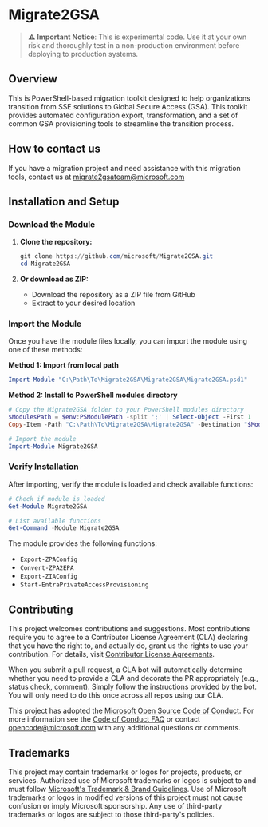 # Migrate2GSA

> **⚠️ Important Notice**: This is experimental code. Use it at your own risk and thoroughly test in a non-production environment before deploying to production systems.

## Overview

This is PowerShell-based migration toolkit designed to help organizations transition from SSE solutions to Global Secure Access (GSA). This toolkit provides automated configuration export, transformation, and a set of common GSA provisioning tools to streamline the transition process.

## How to contact us
If you have a migration project and need assistance with this migration tools, contact us at migrate2gsateam@microsoft.com

## Installation and Setup

### Download the Module

1. **Clone the repository:**
   ```powershell
   git clone https://github.com/microsoft/Migrate2GSA.git
   cd Migrate2GSA
   ```

2. **Or download as ZIP:**
   - Download the repository as a ZIP file from GitHub
   - Extract to your desired location

### Import the Module

Once you have the module files locally, you can import the module using one of these methods:

**Method 1: Import from local path**
```powershell
Import-Module "C:\Path\To\Migrate2GSA\Migrate2GSA\Migrate2GSA.psd1"
```

**Method 2: Install to PowerShell modules directory**
```powershell
# Copy the Migrate2GSA folder to your PowerShell modules directory
$ModulesPath = $env:PSModulePath -split ';' | Select-Object -First 1
Copy-Item -Path "C:\Path\To\Migrate2GSA\Migrate2GSA" -Destination "$ModulesPath\Migrate2GSA" -Recurse -Force

# Import the module
Import-Module Migrate2GSA
```

### Verify Installation

After importing, verify the module is loaded and check available functions:

```powershell
# Check if module is loaded
Get-Module Migrate2GSA

# List available functions
Get-Command -Module Migrate2GSA
```

The module provides the following functions:
- `Export-ZPAConfig`
- `Convert-ZPA2EPA`
- `Export-ZIAConfig`
- `Start-EntraPrivateAccessProvisioning`

## Contributing

This project welcomes contributions and suggestions.  Most contributions require you to agree to a
Contributor License Agreement (CLA) declaring that you have the right to, and actually do, grant us
the rights to use your contribution. For details, visit [Contributor License Agreements](https://cla.opensource.microsoft.com).

When you submit a pull request, a CLA bot will automatically determine whether you need to provide
a CLA and decorate the PR appropriately (e.g., status check, comment). Simply follow the instructions
provided by the bot. You will only need to do this once across all repos using our CLA.

This project has adopted the [Microsoft Open Source Code of Conduct](https://opensource.microsoft.com/codeofconduct/).
For more information see the [Code of Conduct FAQ](https://opensource.microsoft.com/codeofconduct/faq/) or
contact [opencode@microsoft.com](mailto:opencode@microsoft.com) with any additional questions or comments.

## Trademarks

This project may contain trademarks or logos for projects, products, or services. Authorized use of Microsoft
trademarks or logos is subject to and must follow
[Microsoft's Trademark & Brand Guidelines](https://www.microsoft.com/legal/intellectualproperty/trademarks/usage/general).
Use of Microsoft trademarks or logos in modified versions of this project must not cause confusion or imply Microsoft sponsorship.
Any use of third-party trademarks or logos are subject to those third-party's policies.